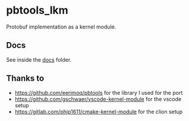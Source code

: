 # pbtools_lkm
Protobuf implementation as a kernel module.

## Docs
See inside the [docs](docs/) folder.

## Thanks to
- https://github.com/eerimoq/pbtools for the library I used for the port
- https://github.com/gschwaer/vscode-kernel-module for the vscode setup
- https://gitlab.com/phip1611/cmake-kernel-module for the clion setup
